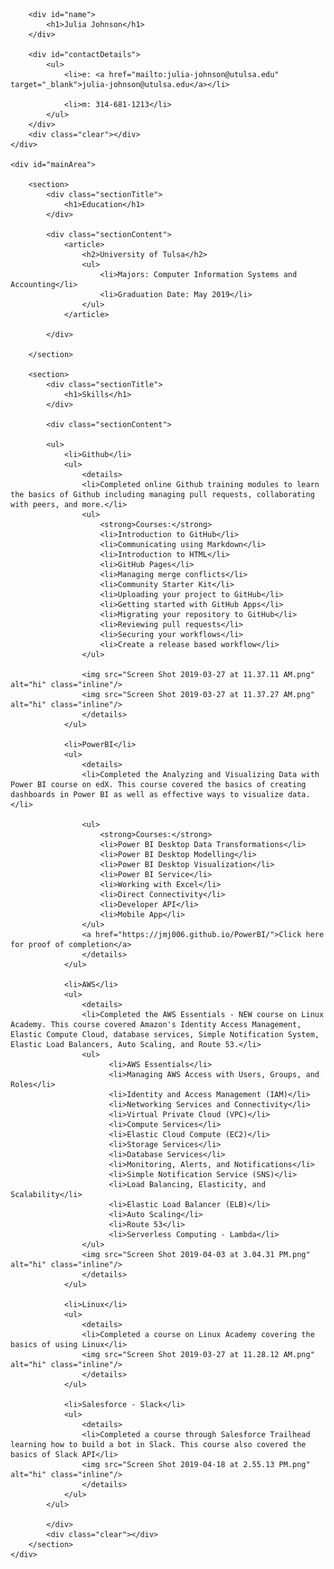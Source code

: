 <html>
<head>
<title>Julia Johnson - Technical Resume</title>

</head>
<body id="top">
<div id="cv" class="instaFade">
	<div class="mainDetails">
		

		<div id="name">
			<h1>Julia Johnson</h1>
		</div>
		
		<div id="contactDetails">
			<ul>
				<li>e: <a href="mailto:julia-johnson@utulsa.edu" target="_blank">julia-johnson@utulsa.edu</a></li>
				
				<li>m: 314-681-1213</li>
			</ul>
		</div>
		<div class="clear"></div>
	</div>
	
	<div id="mainArea">
		
		<section>
			<div class="sectionTitle">
				<h1>Education</h1>
			</div>
			
			<div class="sectionContent">
				<article>
					<h2>University of Tulsa</h2>
					<ul>
						<li>Majors: Computer Information Systems and Accounting</li>
						<li>Graduation Date: May 2019</li>
					</ul>
				</article>
				
			</div>
			
		</section>
		
		<section>
			<div class="sectionTitle">
				<h1>Skills</h1>
			</div>
			
			<div class="sectionContent">
			
			<ul>
				<li>Github</li>
				<ul>
					<details>
					<li>Completed online Github training modules to learn the basics of Github including managing pull requests, collaborating with peers, and more.</li>
					<ul>
						<strong>Courses:</strong>
						<li>Introduction to GitHub</li>
						<li>Communicating using Markdown</li>
						<li>Introduction to HTML</li>
						<li>GitHub Pages</li>
						<li>Managing merge conflicts</li>
						<li>Community Starter Kit</li>
						<li>Uploading your project to GitHub</li>
						<li>Getting started with GitHub Apps</li>
						<li>Migrating your repository to GitHub</li>
						<li>Reviewing pull requests</li>
						<li>Securing your workflows</li>
						<li>Create a release based workflow</li>
					</ul>

					<img src="Screen Shot 2019-03-27 at 11.37.11 AM.png" alt="hi" class="inline"/>
					<img src="Screen Shot 2019-03-27 at 11.37.27 AM.png" alt="hi" class="inline"/>
					</details>
				</ul>
					
				<li>PowerBI</li>
				<ul>
					<details>
					<li>Completed the Analyzing and Visualizing Data with Power BI course on edX. This course covered the basics of creating dashboards in Power BI as well as effective ways to visualize data.</li>
					
					<ul>
						<strong>Courses:</strong>
						<li>Power BI Desktop Data Transformations</li>
						<li>Power BI Desktop Modelling</li>
						<li>Power BI Desktop Visualization</li>
						<li>Power BI Service</li>
						<li>Working with Excel</li>
						<li>Direct Connectivity</li>
						<li>Developer API</li>
						<li>Mobile App</li>
					</ul>
					<a href="https://jmj006.github.io/PowerBI/">Click here for proof of completion</a>
					</details>
				</ul>
		
				<li>AWS</li>
				<ul>
					<details>
					<li>Completed the AWS Essentials - NEW course on Linux Academy. This course covered Amazon's Identity Access Management, Elastic Compute Cloud, database services, Simple Notification System, Elastic Load Balancers, Auto Scaling, and Route 53.</li>
					<ul>
						  <li>AWS Essentials</li>
						  <li>Managing AWS Access with Users, Groups, and Roles</li>
						  <li>Identity and Access Management (IAM)</li>
						  <li>Networking Services and Connectivity</li>
						  <li>Virtual Private Cloud (VPC)</li>
						  <li>Compute Services</li>
						  <li>Elastic Cloud Compute (EC2)</li>
						  <li>Storage Services</li>
						  <li>Database Services</li>
						  <li>Monitoring, Alerts, and Notifications</li>
						  <li>Simple Notification Service (SNS)</li>
						  <li>Load Balancing, Elasticity, and Scalability</li>
						  <li>Elastic Load Balancer (ELB)</li>
						  <li>Auto Scaling</li>
						  <li>Route 53</li>
						  <li>Serverless Computing - Lambda</li>
					</ul>
					<img src="Screen Shot 2019-04-03 at 3.04.31 PM.png" alt="hi" class="inline"/>
					</details>
				</ul>
				
				<li>Linux</li>
				<ul>
					<details>
					<li>Completed a course on Linux Academy covering the basics of using Linux</li>
					<img src="Screen Shot 2019-03-27 at 11.28.12 AM.png" alt="hi" class="inline"/>
					</details>
				</ul>
				
				<li>Salesforce - Slack</li>
				<ul>
					<details>
					<li>Completed a course through Salesforce Trailhead learning how to build a bot in Slack. This course also covered the basics of Slack API</li>
					<img src="Screen Shot 2019-04-18 at 2.55.13 PM.png" alt="hi" class="inline"/>
					</details>
				</ul>
			</ul>
				
			</div>
			<div class="clear"></div>
		</section>	
	</div>
</div>
</body>
</html>
